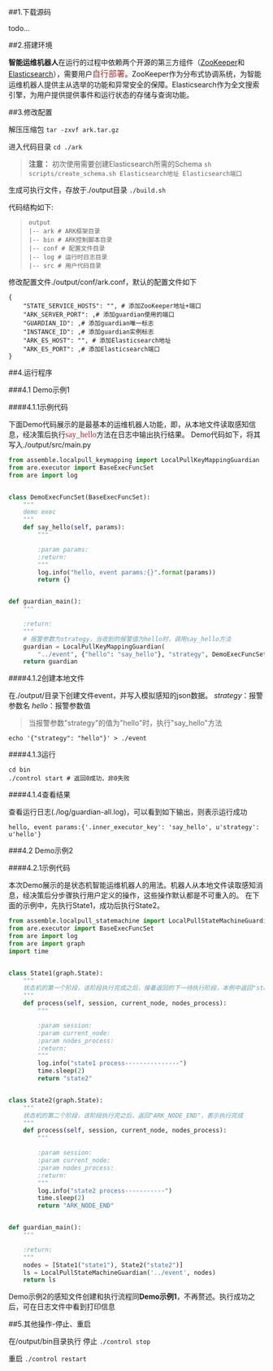 ##1.下载源码

todo...

##2.搭建环境

**智能运维机器人**在运行的过程中依赖两个开源的第三方组件（[ZooKeeper][1]和[Elasticsearch][2]），需要用户<font color="Brown" face="微软雅黑" size=3>自行部署</font>。ZooKeeper作为分布式协调系统，为智能运维机器人提供主从选举的功能和异常安全的保障。Elasticsearch作为全文搜索引擎，为用户提供提供事件和运行状态的存储与查询功能。

##3.修改配置

解压压缩包
`
tar -zxvf ark.tar.gz
`

进入代码目录
`
cd ./ark
`

>**注意：** 
>    初次使用需要创建Elasticsearch所需的Schema
> `
>     sh scripts/create_schema.sh Elasticsearch地址 Elasticsearch端口
> `
> 

生成可执行文件，存放于./output目录
`
./build.sh
`

代码结构如下:
>```
>output
>|-- ark # ARK框架目录
>|-- bin # ARK控制脚本目录
>|-- conf # 配置文件目录
>|-- log # 运行时日志目录
>|-- src # 用户代码目录
>```

修改配置文件./output/conf/ark.conf，默认的配置文件如下
```
{
    "STATE_SERVICE_HOSTS": "", # 添加ZooKeeper地址+端口
    "ARK_SERVER_PORT": ,# 添加guardian使用的端口
    "GUARDIAN_ID": ,# 添加guardian唯一标志
    "INSTANCE_ID": ,# 添加guardian实例标志
    "ARK_ES_HOST": "", # 添加Elasticsearch地址
    "ARK_ES_PORT": ,# 添加Elasticsearch端口
}
```

##4.运行程序

###4.1 Demo示例1

####4.1.1示例代码

下面Demo代码展示的是最基本的运维机器人功能，即，从本地文件读取感知信息，经决策后执行<font color="Brown" face="微软雅黑" size=3>say_hello</font>方法在日志中输出执行结果。
Demo代码如下，将其写入./output/src/main.py
```python
from assemble.localpull_keymapping import LocalPullKeyMappingGuardian
from are.executor import BaseExecFuncSet
from are import log 


class DemoExecFuncSet(BaseExecFuncSet):
    """ 
    demo exec
    """
    def say_hello(self, params):
        """ 

        :param params:
        :return:
        """
        log.info("hello, event params:{}".format(params))
        return {}


def guardian_main():
    """ 

    :return:
    """
	# 报警参数为strategy，当收到的报警值为hello时，调用say_hello方法
	guardian = LocalPullKeyMappingGuardian(
        "../event", {"hello": "say_hello"}, "strategy", DemoExecFuncSet())
    return guardian
```

####4.1.2创建本地文件

在./output/目录下创建文件event，并写入模拟感知的json数据。
*strategy*：报警参数名
*hello*：报警参数值
>当报警参数"strategy"的值为"hello"时，执行"say_hello"方法
```
echo '{"strategy": "hello"}' > ./event
```


####4.1.3运行

```
cd bin
./control start # 返回0成功，非0失败
```

####4.1.4查看结果

查看运行日志(./log/guardian-all.log)，可以看到如下输出，则表示运行成功
```
hello, event params:{'.inner_executor_key': 'say_hello', u'strategy': u'hello'}
```

###4.2 Demo示例2

####4.2.1示例代码

本次Demo展示的是状态机智能运维机器人的用法。机器人从本地文件读取感知消息，经决策后分步骤执行用户定义的操作，这些操作默认都是不可重入的。
在下面的示例中，先执行State1，成功后执行State2。
```python
from assemble.localpull_statemachine import LocalPullStateMachineGuardian
from are.executor import BaseExecFuncSet
from are import log 
from are import graph
import time


class State1(graph.State):
    """ 
	状态机的第一个阶段，该阶段执行完成之后，接着返回的下一待执行阶段，本例中返回"state2"
    """
    def process(self, session, current_node, nodes_process):
        """ 

        :param session:
        :param current_node:
        :param nodes_process:
        :return:
        """
        log.info("state1 process---------------")
        time.sleep(2)
        return "state2"


class State2(graph.State):
    """ 
	状态机的第二个阶段，该阶段执行完之后，返回"ARK_NODE_END"，表示执行完成
    """
    def process(self, session, current_node, nodes_process):
        """ 

        :param session:
        :param current_node:
        :param nodes_process:
        :return:
        """
        log.info("state2 process-----------")
        time.sleep(2)
        return "ARK_NODE_END"


def guardian_main():
    """ 

    :return:
    """
    nodes = [State1("state1"), State2("state2")]
    ls = LocalPullStateMachineGuardian('../event', nodes)
    return ls


```

Demo示例2的感知文件创建和执行流程同**Demo示例1**，不再赘述。执行成功之后，可在日志文件中看到打印信息

##5.其他操作-停止、重启

在/output/bin目录执行
停止
`
./control stop
`

重启
`
./control restart
`

[1]:https://zookeeper.apache.org/doc/r3.1.2/zookeeperStarted.html
[2]:https://www.elastic.co/guide/en/elasticsearch/reference/current/_installation.html    
